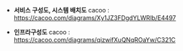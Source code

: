 - **서비스 구성도, 시스템 배치도**
cacoo : https://cacoo.com/diagrams/Xy1JZ3FDgdYLWRlb/E4497

- **인프라구성도** 
cacoo : https://cacoo.com/diagrams/qizwifXuQNqROaYw/C321C
